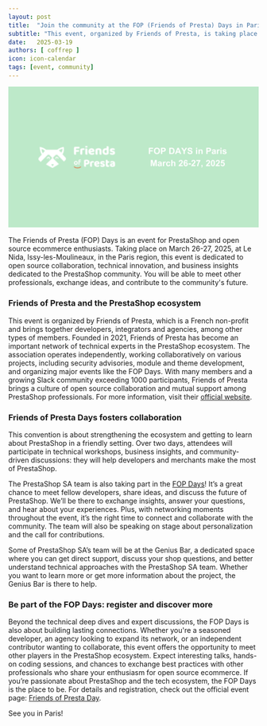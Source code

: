 ```yaml
---
layout: post
title:  "Join the community at the FOP (Friends of Presta) Days in Paris"
subtitle: "This event, organized by Friends of Presta, is taking place on March 26-27, 2025"
date:   2025-03-19
authors: [ coffrep ]
icon: icon-calendar
tags: [event, community]
---
```


![FOP Days visual](/assets/images/2025/03/FOPdaysPrestaShop.png)

The Friends of Presta (FOP) Days is an event for PrestaShop and open source ecommerce enthusiasts. Taking place on March 26-27, 2025, at Le Nida, Issy-les-Moulineaux, in the Paris region, this event is dedicated to open source collaboration, technical innovation, and business insights dedicated to the PrestaShop community. You will be able to meet other professionals, exchange ideas, and contribute to the community's future.

### Friends of Presta and the PrestaShop ecosystem

This event is organized by Friends of Presta, which is a French non-profit and brings together developers, integrators and agencies, among other types of members. Founded in 2021, Friends of Presta has become an important network of technical experts in the PrestaShop ecosystem. The association operates independently, working collaboratively on various projects, including security advisories, module and theme development, and organizing major events like the FOP Days. With many members and a growing Slack community exceeding 1000 participants, Friends of Presta brings a culture of open source collaboration and mutual support among PrestaShop professionals. For more information, visit their [official website](https://friendsofpresta.org/).

### Friends of Presta Days fosters collaboration

This convention is about strengthening the ecosystem and getting to learn about PrestaShop in a friendly setting. Over two days, attendees will participate in technical workshops, business insights, and community-driven discussions: they will help developers and merchants make the most of PrestaShop.

The PrestaShop SA team is also taking part in the [FOP Days](https://friendsofpresta.org/friends-of-presta-day-fop-day/)! It’s a great chance to meet fellow developers, share ideas, and discuss the future of PrestaShop. We’ll be there to exchange insights, answer your questions, and hear about your experiences. Plus, with networking moments throughout the event, it’s the right time to connect and collaborate with the community. The team will also be speaking on stage about personalization and the call for contributions.

Some of PrestaShop SA’s team will be at the Genius Bar, a dedicated space where you can get direct support, discuss your shop questions, and better understand technical approaches with the PrestaShop SA team. Whether you want to learn more or get more information about the project, the Genius Bar is there to help.

### Be part of the FOP Days: register and discover more

Beyond the technical deep dives and expert discussions, the FOP Days is also about building lasting connections. Whether you're a seasoned developer, an agency looking to expand its network, or an independent contributor wanting to collaborate, this event offers the opportunity to meet other players in the PrestaShop ecosystem. Expect interesting talks, hands-on coding sessions, and chances to exchange best practices with other professionals who share your enthusiasm for open source ecommerce.
If you’re passionate about PrestaShop and the tech ecosystem, the FOP Days is the place to be. For details and registration, check out the official event page: [Friends of Presta Day](https://friendsofpresta.org/friends-of-presta-day-fop-day/).

See you in Paris!

